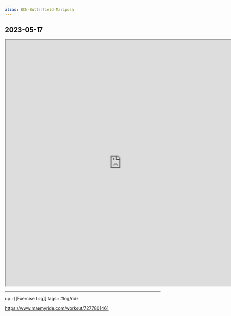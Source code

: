 ```yaml
---
alias: BCN-Butterfield-Mariposa
---
```

## 2023-05-17


<iframe height=800 width=750 src="https://www.mapmyride.com/workout/7277801461"></iframe>

---

up:: [[Exercise Log]]
tags:: #log/ride 

https://www.mapmyride.com/workout/7277801461